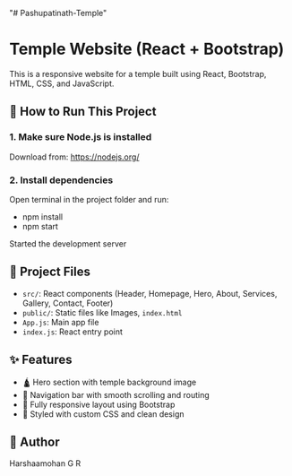 "# Pashupatinath-Temple" 
# Temple Website (React + Bootstrap)

This is a responsive website for a temple built using React, Bootstrap, HTML, CSS, and JavaScript.

## 🚀 How to Run This Project

### 1. Make sure Node.js is installed
Download from: https://nodejs.org/

### 2. Install dependencies
Open terminal in the project folder and run:
- npm install
- npm start

 Started the development server

## 📁 Project Files
- `src/`: React components (Header, Homepage, Hero, About, Services, Gallery, Contact, Footer)
- `public/`: Static files like Images, `index.html`
- `App.js`: Main app file
- `index.js`: React entry point

## ✨ Features
- 🛕 Hero section with temple background image  
- 🔗 Navigation bar with smooth scrolling and routing    
- 📱 Fully responsive layout using Bootstrap  
- 🎨 Styled with custom CSS and clean design 

## 🧑 Author
Harshaamohan G R

